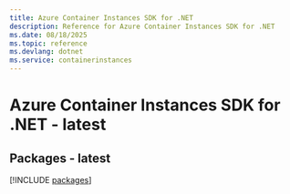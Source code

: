 ```yaml
---
title: Azure Container Instances SDK for .NET
description: Reference for Azure Container Instances SDK for .NET
ms.date: 08/18/2025
ms.topic: reference
ms.devlang: dotnet
ms.service: containerinstances
---
```

# Azure Container Instances SDK for .NET - latest
## Packages - latest
[!INCLUDE [packages](container-instances-index.md)]